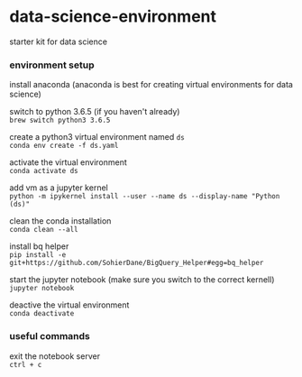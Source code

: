 # data-science-environment
starter kit for data science


### environment setup
install anaconda (anaconda is best for creating virtual environments for data science)

switch to python 3.6.5 (if you haven't already) <br>
`brew switch python3 3.6.5`

create a python3 virtual environment named `ds`<br>
`conda env create -f ds.yaml`

activate the virtual environment <br>
`conda activate ds`

add vm as a jupyter kernel <br>
`python -m ipykernel install --user --name ds --display-name "Python (ds)"`

clean the conda installation <br>
`conda clean --all`

install bq helper <br>
`pip install -e git+https://github.com/SohierDane/BigQuery_Helper#egg=bq_helper` <br>

start the jupyter notebook (make sure you switch to the correct kernell) <br>
`jupyter notebook`

deactive the virtual environment <br>
`conda deactivate`

### useful commands

exit the notebook server <br>
`ctrl + c`
